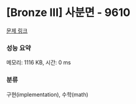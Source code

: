 # [Bronze III] 사분면 - 9610 

[문제 링크](https://www.acmicpc.net/problem/9610) 

### 성능 요약

메모리: 1116 KB, 시간: 0 ms

### 분류

구현(implementation), 수학(math)

